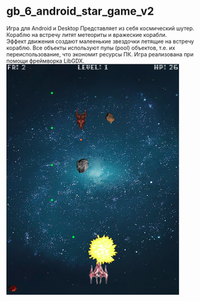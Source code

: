 # gb_6_android_star_game_v2
Игра для Android и Desktop
Представляет из себя космический шутер. Кораблю на встречу литят метеориты и вражеские корабли.  
Эффект движения создают малеенькие звездочки летящие на встречу кораблю.
Все объекты используют пулы (pool) объектов, т.е. их переиспользование, что экономит ресурсы ПК.
Игра реализована при помощи фреймворка LibGDX.
![Иллюстрация к проекту](https://github.com/AntonyGlim/gb_6_android_star_game_v2/blob/master/staregame.png)
